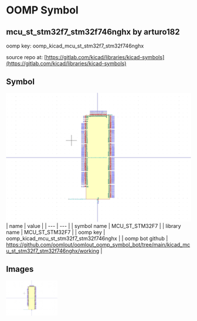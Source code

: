 # OOMP Symbol  
## mcu_st_stm32f7_stm32f746nghx  by arturo182  
  
oomp key: oomp_kicad_mcu_st_stm32f7_stm32f746nghx  
  
source repo at: [https://gitlab.com/kicad/libraries/kicad-symbols](https://gitlab.com/kicad/libraries/kicad-symbols)  
## Symbol  
  
[![working.png](working_600.png)](working.png)  
| name | value | 
| --- | --- | 
| symbol name | MCU_ST_STM32F7 | 
| library name | MCU_ST_STM32F7 | 
| oomp key | oomp_kicad_mcu_st_stm32f7_stm32f746nghx | 
| oomp bot github | https://github.com/oomlout/oomlout_oomp_symbol_bot/tree/main/kicad_mcu_st_stm32f7_stm32f746nghx/working | 
## Images  
  
[![working.png](working_140.png)](working.png)  
